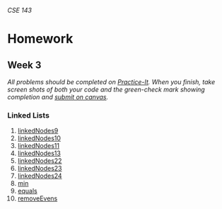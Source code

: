 _CSE 143_
# Homework
## Week 3

_All problems should be completed on [Practice-It](http://practiceit.cs.washington.edu/). When you finish, take screen shots of both your code and the green-check mark showing completion and [submit on canvas](https://canvas.uw.edu/courses/1143086/assignments/3528698)._

### Linked Lists
1. [linkedNodes9](http://practiceit.cs.washington.edu/problem/view/bjp4/chapter16/s9-linkedNodes9)
1. [linkedNodes10](http://practiceit.cs.washington.edu/problem/view/bjp4/chapter16/s10-linkedNodes10)
1. [linkedNodes11](http://practiceit.cs.washington.edu/problem/view/bjp4/chapter16/s11-linkedNodes11)
1. [linkedNodes13](http://practiceit.cs.washington.edu/problem/view/bjp4/chapter16/s13-linkedNodes13)
1. [linkedNodes22](http://practiceit.cs.washington.edu/problem/view/bjp4/chapter16/s22-linkedNodes22)
1. [linkedNodes23](http://practiceit.cs.washington.edu/problem/view/bjp4/chapter16/s23-linkedNodes23)
1. [linkedNodes24](http://practiceit.cs.washington.edu/problem/view/bjp4/chapter16/s24-linkedNodes24)
1. [min](http://practiceit.cs.washington.edu/problem/view/bjp4/chapter16/e2-min)
1. [equals](http://practiceit.cs.washington.edu/problem/view/bjp4/chapter16/e15-equals)
1. [removeEvens](http://practiceit.cs.washington.edu/problem/view/bjp4/chapter16/e16-removeEvens)
